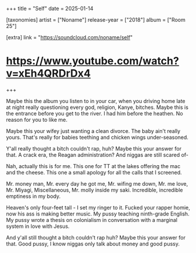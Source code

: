 +++
title = "Self"
date = 2025-01-14

[taxonomies]
artist = ["Noname"]
release-year = ["2018"]
album = ["Room 25"]

[extra]
link = "https://soundcloud.com/noname/self"
# https://www.youtube.com/watch?v=xEh4QRDrDx4
+++

Maybe this the album you listen to in your car,
when you driving home late at night
really questioning every god, religion, Kanye, bitches.
<span class="l1">Maybe this is the entrance before you get to the river.</span>
I had him before the heathen. No reason for you to like me.

<span class="l1">Maybe this your wifey just wanting a clean divorce.</span>
The baby ain't really yours.
That's really for babies teething
and chicken wings under-seasoned.

<span class="l1">Y'all really thought a bitch couldn't rap, huh?</span>
Maybe this your answer for that.
A crack era, the Reagan administration?
And niggas are still scared of-

Nah, actually this is for me.
This one for TT at the lakes offering the mac and the cheese.
This one a small apology for all the calls that I screened.

Mr. money man, Mr. every day he got me,
<span class="l1">Mr. wifing me down, Mr. me love, Mr. Miyagi,
Miscellaneous, Mr. molly inside my saki.
Incredible, incredible emptiness in my body.</span>

Heaven's only four-feet tall -
I set my ringer to it.
Fucked your rapper homie, now his ass is making better music.
My pussy teaching ninth-grade English.
<span class="l1">My pussy wrote a thesis on colonialism
in conversation with a marginal system in love with Jesus.</span>

And y'all still thought a bitch couldn't rap huh?
Maybe this your answer for that.
<span class="l1">Good pussy, I know niggas only talk about money and good pussy.</span>
